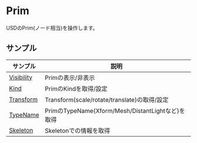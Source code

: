 # Prim

USDのPrim(ノード相当)を操作します。     
     
## サンプル

|サンプル|説明|     
|---|---|     
|[Visibility](./Visibility/readme.md)|Primの表示/非表示|    
|[Kind](./Kind/readme.md)|PrimのKindを取得/設定|    
|[Transform](./Transform/readme.md)|Transform(scale/rotate/translate)の取得/設定|    
|[TypeName](./TypeName/readme.md)|PrimのTypeName(Xform/Mesh/DistantLightなど)を取得|    
|[Skeleton](./Skeleton/readme.md)|Skeletonでの情報を取得|    
